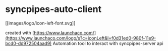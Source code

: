 # syncpipes-auto-client
[[images/logo/icon-left-font.svg]]

created with [https://www.launchaco.com/](https://www.launchaco.com/logo/s?c=iconLeft&l=f0d31ed0-980f-11e9-bcd0-dd972504aad9)
Automation tool to interact with syncpipes-server api
